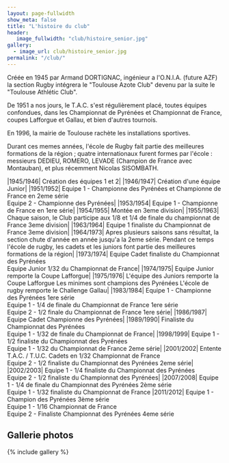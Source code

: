 ```yaml
---
layout: page-fullwidth
show_meta: false
title: "L'histoire du club"
header:
   image_fullwidth: "club/histoire_senior.jpg"
gallery:
  - image_url: club/histoire_senior.jpg
permalink: "/club/"
---
```

Créée en 1945 par Armand DORTIGNAC, ingénieur a l'O.N.I.A. (future AZF) la section Rugby intégrera le "Toulouse Azote Club" devenu par la suite le "Toulouse Athlétic Club".

De 1951 a nos jours, le T.A.C. s'est régulièrement placé, toutes équipes confondues, dans les Championnat de Pyrénées et Championnat de France, coupes Lafforgue et Gallau, et bien d'autres tournois.

En 1996, la mairie de Toulouse rachète les installations sportives.

Durant ces memes années, l'école de Rugby fait partie des meilleures formations de la région ; quatre internationaux furent formes par l'école : messieurs DEDIEU, ROMERO, LEVADE (Champion de France avec Montauban), et plus récemment Nicolas SISOMBATH.

|1945/1946| Création des équipes 1 et 2|
|1946/1947| Création d'une équipe Junior|
|1951/1952| Equipe 1 - Championne des Pyrénées et Championne de France en 2eme série<br />Equipe 2 - Championne des Pyrénées|
|1953/1954| Equipe 1 - Championne de France en 1ere série|
|1954/1955| Montée en 3eme division|
|1955/1963| Chaque saison, le Club participe aux 1/8 et 1/4 de finale du championnat de France 3eme division|
|1963/1964| Equipe 1 finaliste du Championnat de France 3eme division|
|1964/1973| Apres plusieurs saisons sans résultat, la section chute d'année en année jusqu'a la 2eme série. Pendant ce temps l'école de rugby, les cadets et les juniors font partie des meilleures formations de la région|
|1973/1974| Equipe Cadet finaliste du Championnat des Pyrénées<br />Equipe Junior 1/32 du Championnat de France|
|1974/1975| Equipe Junior remporte la Coupe Lafforgue|
|1975/1976| L'équipe des Juniors remporte la Coupe Lafforgue Les minimes sont champions des Pyrénées L'école de rugby remporte le Challenge Gallau|
|1983/1984| Equipe 1 - Championne des Pyrénées 1ere série<br /> Equipe 1 - 1/4 de finale du Championnat de France 1ere série<br /> Equipe 2 - 1/2 finale du Championnat de France 1ere série|
|1986/1987| Equipe Cadet Championne des Pyrénées|
|1989/1990| Finaliste du Championnat des Pyrénées <br />Equipe 1 - 1/32 de finale du Championnat de France|
|1998/1999| Equipe 1 - 1/2 finaliste du Championnat des Pyrénées<br /> Equipe 1 - 1/32 du Championnat de France 2eme série|
|2001/2002| Entente T.A.C. / T.U.C. Cadets en 1/32 Championnat de France<br /> Equipe 2 - 1/2 finaliste du Championnat des Pyrénées 2eme série|
|2002/2003| Equipe 1 - 1/4 finaliste du  Championnat des Pyrénées<br /> Equipe 2 - 1/2 finaliste du Championnat des Pyrénées|
|2007/2008| Equipe 1 - 1/4 de finale du Championnat des Pyrénées 2ème série<br /> Equipe 1 - 1/32 finaliste du Championnat de France
|2011/2012| Equipe 1 - Champion des Pyrénées 3ème série<br /> Equipe 1 - 1/16 Championnat de France<br /> Equipe 2 - Finaliste Championnat des Pyrénées 4eme série

<h2>Gallerie photos</h2>

{% include gallery %}
